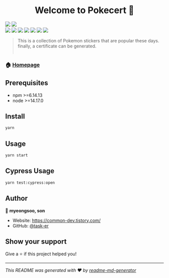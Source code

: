 <h1 align="center">Welcome to Pokecert 👋</h1>
<p>
  <img src="https://img.shields.io/badge/npm-%3E%3D6.14.13-blue.svg" />
  <img src="https://img.shields.io/badge/node-%3E%3D14.17.0-blue.svg" /> <br />

  <img src="https://img.shields.io/badge/-React.js-61DAFB?logo=React&logoColor=white&style=flat">
  <img src="https://img.shields.io/badge/-CRA-09D3AC?logo=createreactapp&logoColor=white&style=flat">
  <img src="https://img.shields.io/badge/-Typescript-3178C6?logo=Typescript&logoColor=white&style=flat">
  <img src="https://img.shields.io/badge/-SASS-CC6699?logo=sass&logoColor=white&style=flat">
  <img src="https://img.shields.io/badge/-ESLint-4B32C3?logo=eslint&logoColor=white&style=flat">
  <img src="https://img.shields.io/badge/-Stylelint-263238?logo=stylelint&logoColor=white&style=flat">
  <img src="https://img.shields.io/badge/-Cypress-17202C?logo=cypress&logoColor=white&style=flat">
</p>

> This is a collection of Pokemon stickers that are popular these days. <br />
> finally, a certificate can be generated.
> &nbsp; <br /><br />

### 🏠 [Homepage](https://common-dev.tistory.com/entry/Pokecert)

## Prerequisites

- npm >=6.14.13
- node >=14.17.0

## Install

```sh
yarn
```

## Usage

```sh
yarn start
```

## Cypress Usage
```sh
yarn test:cypress:open
```

## Author

👤 **myeongsoo, son**

* Website: https://common-dev.tistory.com/
* GitHub: [@task-er](https://github.com/task-er)

## Show your support

Give a ⭐️ if this project helped you!

***
_This README was generated with ❤️ by [readme-md-generator](https://github.com/kefranabg/readme-md-generator)_